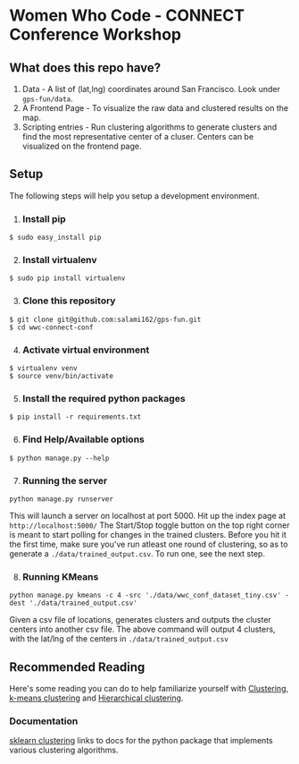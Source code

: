 # Women Who Code - CONNECT Conference Workshop

## What does this repo have?
1. Data - A list of (lat,lng) coordinates around San Francisco. Look under `gps-fun/data`.
2. A Frontend Page - To visualize the raw data and clustered results on the map.
3. Scripting entries - Run clustering algorithms to generate clusters and find the most representative center of a cluser. Centers can be visualized on the frontend page.

## Setup
The following steps will help you setup a development environment.

1. ### Install pip
```
$ sudo easy_install pip
```

2. ### Install virtualenv
```
$ sudo pip install virtualenv
```

3. ### Clone this repository
```
$ git clone git@github.com:salami162/gps-fun.git
$ cd wwc-connect-conf
```

4. ### Activate virtual environment
```
$ virtualenv venv
$ source venv/bin/activate
```

5. ### Install the required python packages
```
$ pip install -r requirements.txt
```

6. ### Find Help/Available options
```
$ python manage.py --help
```

7. ### Running the server
```
python manage.py runserver
```
This will launch a server on localhost at port 5000. Hit up the index page at ```http://localhost:5000/```
The Start/Stop toggle button on the top right corner is meant to start polling for changes in the trained clusters. Before you hit it the first time, make sure you've run atleast one round of clustering, so as to generate a `./data/trained_output.csv`. To run one, see the next step.

8. ### Running KMeans
```
python manage.py kmeans -c 4 -src './data/wwc_conf_dataset_tiny.csv' -dest './data/trained_output.csv'
```
Given a csv file of locations, generates clusters and outputs the cluster centers into another csv file. The above command will output 4 clusters, with the lat/lng of the centers in `./data/trained_output.csv`


## Recommended Reading
Here's some reading you can do to help familiarize yourself with [Clustering](https://en.wikipedia.org/wiki/Cluster_analysis), [k-means clustering](https://en.wikipedia.org/wiki/K-means_clustering) and [Hierarchical clustering](https://en.wikipedia.org/wiki/Hierarchical_clustering).

### Documentation
[sklearn clustering](http://scikit-learn.org/stable/modules/clustering.html) links to docs for the python package that implements various clustering algorithms.
